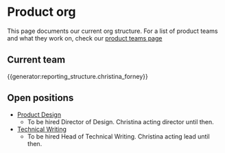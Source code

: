 # Product org

This page documents our current org structure. For a list of product teams and what they work on, check our [product teams page](product_teams.md)

## Current team

{{generator:reporting_structure.christina_forney}}

## Open positions

- [Product Design](roles/index.md#product-designer)
  - To be hired Director of Design. Christina acting director until then.
- [Technical Writing](roles/index.md#technical-writer)
  - To be hired Head of Technical Writing. Christina acting lead until then.
